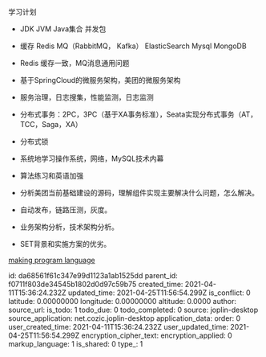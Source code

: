 学习计划

- JDK JVM Java集合 并发包
- 缓存 Redis MQ（RabbitMQ， Kafka） ElasticSearch Mysql MongoDB
- Redis 缓存一致，MQ消息通用问题
- 基于SpringCloud的微服务架构，美团的微服务架构
- 服务治理，日志搜集，性能监测，日志监测
- 分布式事务：2PC，3PC（基于XA事务标准），Seata实现分布式事务（AT，TCC，Saga，XA）
- 分布式锁
- 系统地学习操作系统，网络，MySQL技术内幕
- 算法练习和英语加强
- 分析美团当前基础建设的源码，理解组件实现主要解决什么问题，怎么解决。
- 自动发布，链路压测，灰度。
- 业务架构分析，技术架构分析。

- SET背景和实施方案的优劣。

[making program language](http://www.craftinginterpreters.com/the-lox-language.html)

id: da68561f61c347e99d1123a1ab1525dd
parent_id: f0711f803de34545b1802d0d97c59b75
created_time: 2021-04-11T15:36:24.232Z
updated_time: 2021-04-25T11:56:54.299Z
is_conflict: 0
latitude: 0.00000000
longitude: 0.00000000
altitude: 0.0000
author: 
source_url: 
is_todo: 1
todo_due: 0
todo_completed: 0
source: joplin-desktop
source_application: net.cozic.joplin-desktop
application_data: 
order: 0
user_created_time: 2021-04-11T15:36:24.232Z
user_updated_time: 2021-04-25T11:56:54.299Z
encryption_cipher_text: 
encryption_applied: 0
markup_language: 1
is_shared: 0
type_: 1